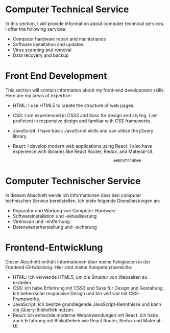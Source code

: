 # Computer Technical Service

In this section, I will provide information about computer technical services. I offer the following services:

- Computer hardware repair and maintenance
- Software installation and updates
- Virus scanning and removal
- Data recovery and backup

# Front End Development

This section will contain information about my front-end development skills. Here are my areas of expertise:

- HTML: I use HTML5 to create the structure of web pages.
- CSS: I am experienced in CSS3 and Sass for design and styling. I am proficient in responsive design and familiar with CSS frameworks.
- JavaScript: I have basic JavaScript skills and can utilize the jQuery library.
- React: I develop modern web applications using React. I also have experience with libraries like React Router, Redux, and Material-UI.

                                                  ##DEUTSCHE##
# Computer Technischer Service

In diesem Abschnitt werde ich Informationen über den computer technischen Service bereitstellen. Ich biete folgende Dienstleistungen an:

- Reparatur und Wartung von Computer-Hardware
- Softwareinstallation und -aktualisierung
- Virenscan und -entfernung
- Datenwiederherstellung und -sicherung

# Frontend-Entwicklung

Dieser Abschnitt enthält Informationen über meine Fähigkeiten in der Frontend-Entwicklung. Hier sind meine Kompetenzbereiche:

- HTML: Ich verwende HTML5, um die Struktur von Webseiten zu erstellen.
- CSS: Ich habe Erfahrung mit CSS3 und Sass für Design und Gestaltung. Ich beherrsche responsive Design und bin vertraut mit CSS-Frameworks.
- JavaScript: Ich besitze grundlegende JavaScript-Kenntnisse und kann die jQuery-Bibliothek nutzen.
- React: Ich entwickle moderne Webanwendungen mit React. Ich habe auch Erfahrung mit Bibliotheken wie React Router, Redux und Material-UI.
